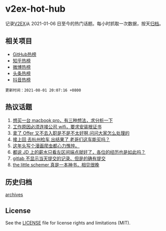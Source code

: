 # v2ex-hot-hub

 记录[V2EX](https://www.v2ex.com/)从 2021-01-06 日至今的热门话题。每小时抓取一次数据，按天[归档](archives)。
 
 ## 相关项目

- [GitHub热榜](https://github.com/snaildev/github-hot-hub)
- [知乎热榜](https://github.com/snaildev/zhihu-hot-hub)
- [微博热榜](https://github.com/snaildev/weibo-hot-hub)
- [头条热榜](https://github.com/snaildev/toutiao-hot-hub)
- [抖音热榜](https://github.com/snaildev/douyin-hot-hub)


 `更新时间：2021-08-01 20:07:16 +0800`

## 热议话题

1. [想买一台 macbook pro，有三种想法，求分析一下](https://www.v2ex.com/t/792925)
1. [工作原因必须连接公司 wifi，要求安装根证书](https://www.v2ex.com/t/792969)
1. [拿了 Offer 又不去入职是不是不太好啊,问问大家怎么处理的](https://www.v2ex.com/t/792975)
1. [接上回 去杭州检车 出结果了 老哥们这车能买吗？](https://www.v2ex.com/t/792906)
1. [这年头写个漫画爬虫都心力憔悴。](https://www.v2ex.com/t/792934)
1. [都说 JD 上的薪水只看左区间端点就好了，各位的经历也是如此吗？](https://www.v2ex.com/t/792951)
1. [gitlab 不显示当天提交的记录、但是的确有提交](https://www.v2ex.com/t/792966)
1. [the little schemer 真是一本神书，相见很晚](https://www.v2ex.com/t/792958)

## 历史归档

[archives](archives)

## License

See the [LICENSE](LICENSE) file for license rights and limitations (MIT).
